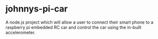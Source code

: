# johnnys-pi-car
A node.js project which will allow a user to connect their smart phone to a raspberry pi embedded RC car and control the car using the in-built accelerometer.
